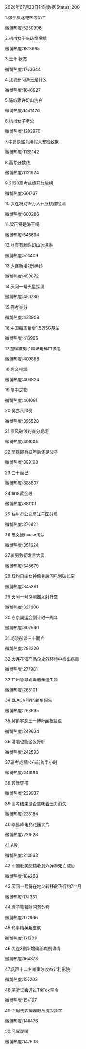 2020年07月23日14时数据
Status: 200

1.张子枫北电艺考第三

微博热度:5280996

2.杭州女子失踪案后续

微博热度:1813665

3.王菲 状态

微博热度:1763644

4.江疏影问海王是什么

微博热度:1646927

5.陈屿靠许幻山洗白

微博热度:1441476

6.杭州女子老公

微博热度:1293970

7.中通快递为用假人安检致歉

微博热度:1138142

8.高考分数线

微博热度:1121924

9.2020高考成绩开始放榜

微博热度:601767

10.大连将对19万人开展核酸检测

微博热度:600286

11.梁正贤是海王吗

微博热度:546694

12.林有有舔许幻山冰淇淋

微博热度:513409

13.大连新增2例确诊

微博热度:459672

14.天问一号火星探测

微博热度:450730

15.高考查分

微博热度:433908

16.中国每周新增1.5万5G基站

微博热度:413995

17.童瑶被男子围堵电梯口求抱

微博热度:409888

18.思文程璐

微博热度:406824

19.掌中之物

微博热度:401091

20.吴亦凡绿发

微博热度:396528

21.乘风破浪的查分现场

微博热度:391905

22.吴磊邵兵12年后还是父子

微博热度:389198

23.三十而已

微博热度:385807

24.1818黄金眼

微博热度:381101

25.杭州市公安局江干区分局

微博热度:376821

26.思文被house淘汰

微博热度:357624

27.直男敷衍发言大赏

微博热度:345679

28.纽约自由女神像身后闪电划破长空

微博热度:345391

29.天问一号探测器发射升空

微博热度:327808

30.东京奥运会倒计时一周年

微博热度:302560

31.毛晓彤谈三十而立

微博热度:288320

32.大连在海产品企业外环境中检出病毒

微博热度:277981

33.广州急寻剧毒蘑菇遗失物

微博热度:268101

34.BLACKPINK新单预告

微博热度:263695

35.吴镇宇念王一博粉丝祝福语

微博热度:249634

36.清唱也能这么好听

微博热度:242593

37.高考成绩公布前的半小时

微博热度:241883

38.顾佳穿搭

微博热度:239937

39.高考结束是否意味着压力消失

微博热度:233184

40.李易峰电梯花园大片

微博热度:221628

41.A股

微博热度:213863

42.中国驻美使馆收到炸弹和死亡威胁

微博热度:186268

43.天问一号将在地火转移段飞行约7个月

微博热度:174331

44.黄子韬镭射闪蓝外套

微博热度:172966

45.和平精英新皮肤

微博热度:171303

46.大连2例新增确诊病例详情

微博热度:164373

47.风声十二生肖重映收益让利影院

微博热度:157203

48.美听证会通过TikTok禁令

微博热度:154197

49.军用洗衣神器野战洗衣挂车

微博热度:148476

50.闪耀暖暖

微博热度:147638


